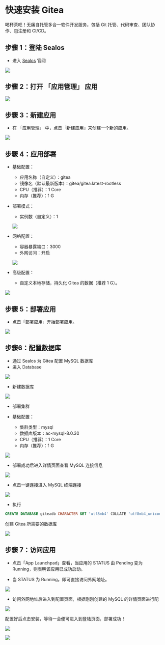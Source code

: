# 快速安装 Gitea

喝杯茶吧！无痛自托管多合一软件开发服务，包括 Git 托管、代码审查、团队协作、包注册和 CI/CD。

## 步骤 1：登陆 Sealos

- 进入 [Sealos](https://cloud.sealos.io/) 官网

![](../images/gitea-0.png)

## 步骤 2：打开 「应用管理」 应用

![](../images/gitea-1.png)

## 步骤 3：新建应用

- 在 「应用管理」 中，点击「新建应用」来创建一个新的应用。

![](../images/gitea-2.png)

## 步骤 4：应用部署

- 基础配置：

    - 应用名称（自定义）：gitea
    - 镜像名（默认最新版本）：gitea/gitea:latest-rootless
    - CPU（推荐）：1 Core
    - 内存（推荐）：1 G

- 部署模式：

    - 实例数（自定义）：1

  ![](../images/gitea-3.png)

- 网络配置：

    - 容器暴露端口：3000
    - 外网访问：开启

  ![](../images/gitea-4.png)

- 高级配置：

    - 自定义本地存储，持久化 Gitea 的数据（推荐 1 G）。

![](../images/gitea-5.png)

## 步骤 5：部署应用

- 点击「部署应用」开始部署应用。

![](../images/gitea-6.png)

## 步骤6：配置数据库

- 通过 Sealos 为 Gitea 配置 MySQL 数据库
- 进入 Database

![](../images/gitea-9.png)

- 新建数据库

![](../images/gitea-10.png)

- 部署集群

- 基础配置：

    - 集群类型：mysql
    - 数据库版本：ac-mysql-8.0.30
    - CPU（推荐）：1 Core
    - 内存（推荐）：1 G

![](../images/gitea-11.png)

- 部署成功后进入详情页面查看 MySQL 连接信息

![](../images/gitea-12.png)

- 点击一键连接进入 MySQL 终端连接

![](../images/gitea-13.png)

- 执行

```sql
CREATE DATABASE giteadb CHARACTER SET 'utf8mb4' COLLATE 'utf8mb4_unicode_ci';
```

创建 Gitea 所需要的数据库

![](../images/gitea-14.png)

## 步骤 7：访问应用

- 点击「App Launchpad」查看，当应用的 STATUS 由 Pending 变为 Running，则表明该应用已成功启动。

- 当 STATUS 为 Running，即可直接访问外网地址。

![](../images/gitea-7.png)

- 访问外网地址后进入到配置页面，根据刚刚创建的 MySQL 的详情页面进行配

![](../images/gitea-15.png)

配置好后点击安装，等待一会便可进入到登陆页面，部署成功！

![](../images/gitea-16.png)

![](../images/gitea-17.png)

